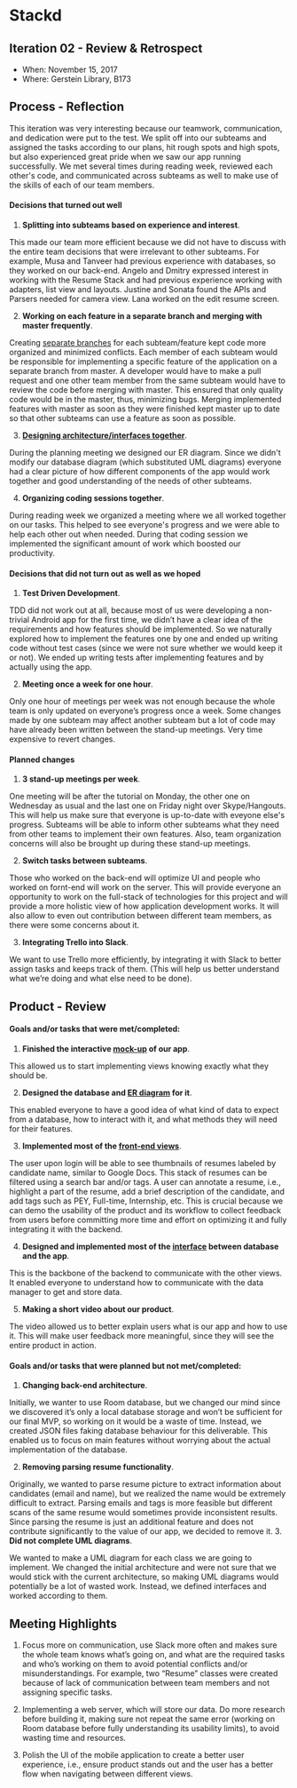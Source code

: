 # Stackd


## Iteration 02 - Review & Retrospect

 * When: November 15, 2017
 * Where: Gerstein Library, B173

## Process - Reflection

This iteration was very interesting because our teamwork, communication, and dedication were put to the test. We split off into our subteams and assigned the tasks according to our plans, hit rough spots and high spots, but also experienced great pride when we saw our app running successfully. We met several times during reading week, reviewed each other's code, and communicated across subteams as well to make use of the skills of each of our team members.

#### Decisions that turned out well

1. **Splitting into subteams based on experience and interest**.

This made our team more efficient because we did not have to discuss with the entire team decisions that were irrelevant to other subteams. For example, Musa and Tanveer had previous experience with databases, so they worked on our back-end. Angelo and Dmitry expressed interest in working with the Resume Stack and had previous experience working with adapters, list view and layouts. Justine and Sonata found the APIs and Parsers needed for camera view. Lana worked on the edit resume screen.

2. **Working on each feature in a separate branch and merging with master frequently**. 

Creating [separate branches](https://github.com/csc301-fall-2017/project-team-12/network) for each subteam/feature kept code more organized and minimized conflicts. Each member of each subteam would be responsible for implementing a specific feature of the application on a separate branch from master. A developer would have to make a pull request and one other team member from the same subteam would have to review the code before merging with master. This ensured that only quality code would be in the master, thus, minimizing bugs. Merging implemented features with master as soon as they were finished kept master up to date so that other subteams can use a feature as soon as possible. 

3. **[Designing architecture/interfaces together](https://docs.google.com/document/d/154vbClCN_BcPWM_iJ9u5pJBstpkhumHQqY8ZJ25W5po/edit?usp=sharing)**.

During the planning meeting we designed our ER diagram. Since we didn't modify our database diagram (which substituted UML diagrams) everyone had a clear picture of how different components of the app would work together and good understanding of the needs of other subteams. 

4. **Organizing coding sessions together**. 

During reading week we organized a meeting where we all worked together on our tasks. This helped to see everyone's progress and we were able to help each other out when needed. During that coding session we implemented the significant amount of work which boosted our productivity. 


#### Decisions that did not turn out as well as we hoped

1. **Test Driven Development**. 

TDD did not work out at all, because most of us were developing a non-trivial Android app for the first time, we didn’t have a clear idea of the requirements and how features should be implemented. So we naturally explored how to implement the features one by one and ended up writing code without test cases (since we were not sure whether we would keep it or not). We ended up writing tests after implementing features and by actually using the app.


2. **Meeting once a week for one hour**. 

Only one hour of meetings per week was not enough because the whole team is only updated on everyone’s progress once a week. Some changes made by one subteam may affect another subteam but a lot of code may have already been written between the stand-up meetings. Very time expensive to revert changes.


#### Planned changes

1. **3 stand-up meetings per week**. 

One meeting will be after the tutorial on Monday, the other one on Wednesday as usual and the last one on Friday night over Skype/Hangouts. This will help us make sure that everyone is up-to-date with eveyone else's progress. Subteams will be able to inform other subteams what they need from other teams to implement their own features. Also, team organization concerns will also be brought up during these stand-up meetings.

2. **Switch tasks between subteams**. 

Those who worked on the back-end will optimize UI and people who worked on fornt-end will work on the server. This will provide everyone an opportunity to work on the full-stack of technologies for this project and will provide a more holistic view of how application development works. It will also allow to even out contribution between different team members, as there were some concerns about it. 

3. **Integrating Trello into Slack**. 

We want to use Trello more efficiently, by integrating it with Slack to better assign tasks and keeps track of them. (This will help us better understand what we’re doing and what else need to be done). 

## Product - Review

#### Goals and/or tasks that were met/completed:

1. **Finished the interactive [mock-up](https://marvelapp.com/51ea43d) of our app**. 

This allowed us to start implementing views knowing exactly what they should be. 

2. **Designed the database and [ER diagram](https://drive.google.com/file/d/0B_k0GN496C_0azV1TlpzMnJoMmc/view?usp=sharing) for it**. 

This enabled everyone to have a good idea of what kind of data to expect from a database, how to interact with it, and what methods they will need for their features.  

3. **Implemented most of the [front-end views](https://docs.google.com/presentation/d/1xYqzDtxW5LoD-0PNnPX27Dl2MdutonBh0i8pdaoWmkw/edit?usp=sharing)**. 

The user upon login will be able to see thumbnails of resumes labeled by candidate name, similar to Google Docs. This stack of resumes can be filtered using a search bar and/or tags. A user can annotate a resume, i.e., highlight a part of the resume, add a brief description of the candidate, and add tags such as PEY, Full-time, Internship, etc. This is crucial because we can demo the usability of the product and its workflow to collect feedback from users before committing more time and effort on optimizing it and fully integrating it with the backend.

4. **Designed and implemented most of the [interface](https://github.com/csc301-fall-2017/project-team-12/tree/master/Stackd/app/src/main/java/com/stackd/stackd/db) between database and the app**.  

This is the backbone of the backend to communicate with the other views. It enabled everyone to understand how to communicate with the data manager to get and store data.

5. **Making a short video about our product**. 

The video allowed us to better explain users what is our app and how to use it. This will make user feedback more meaningful, since they will see the entire product in action. 

#### Goals and/or tasks that were planned but not met/completed:


1. **Changing back-end architecture**. 

Initially, we wanter to use Room database, but we changed our mind since we discovered it’s only a local database storage and won’t be sufficient for our final MVP, so working on it would be a waste of time. Instead, we created JSON files faking database behaviour for this deliverable. This enabled us to focus on main features without worrying about the actual implementation of the database.

2. **Removing parsing resume functionality**. 

Originally, we wanted to parse resume picture to extract information about candidates (email and name), but we realized the name would be extremely difficult to extract. Parsing emails and tags is more feasible but different scans of the same resume would sometimes provide inconsistent results. Since parsing the resume is just an additional feature and does not contribute significantly to the value of our app, we decided to remove it. 
3. **Did not complete UML diagrams**. 

We wanted to make a UML diagram for each class we are going to implement. We changed the initial architecture and were not sure that we would stick with the current architecture, so making UML diagrams would potentially be a lot of wasted work. Instead, we defined interfaces and worked according to them.


## Meeting Highlights

1. Focus more on communication, use Slack more often and makes sure the whole team knows what’s going on, and what are the required tasks and who’s working on them to avoid potential conflicts and/or misunderstandings.  For example, two “Resume” classes were created because of lack of communication between team members and not assigning specific tasks.

2. Implementing a web server, which will store our data. Do more research before building it, making sure not repeat the same error (working on Room database before fully understanding its usability limits), to avoid wasting time and resources.

3. Polish the UI of the mobile application to create a better user experience, i.e., ensure product stands out and the user has a better flow when navigating between different views.


